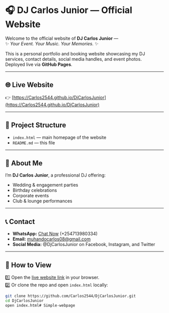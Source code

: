 # 🎧 DJ Carlos Junior — Official Website

Welcome to the official website of **DJ Carlos Junior** —  
✨ *Your Event. Your Music. Your Memories.* ✨

This is a personal portfolio and booking website showcasing my DJ services, contact details, social media handles, and event photos.  
Deployed live via **GitHub Pages**.

---

## 🌐 Live Website
👉 [https://Carlos2544.github.io/DjCarlosJunior](https://Carlos2544.github.io/DjCarlosJunior)

---

## 📁 Project Structure
- `index.html` — main homepage of the website
- `README.md` — this file

---

## 🎵 About Me
I’m **DJ Carlos Junior**, a professional DJ offering:
- Wedding & engagement parties
- Birthday celebrations
- Corporate events
- Club & lounge performances

---

## 📞 Contact
- **WhatsApp:** [Chat Now](https://wa.me/254713980334) (+254713980334)
- **Email:** [muhandocarlos08@gmail.com](mailto:muhandocarlos08@gmail.com)
- **Social Media:** @DjCarlosJunior on Facebook, Instagram, and Twitter

---

## 🚀 How to View
1️⃣ Open the [live website link](https://Carlos2544.github.io/DjCarlosJunior) in your browser.  
2️⃣ Or clone the repo and open `index.html` locally:
```bash
git clone https://github.com/Carlos2544/DjCarlosJunior.git
cd DjCarlosJunior
open index.html# Simple-webpage

